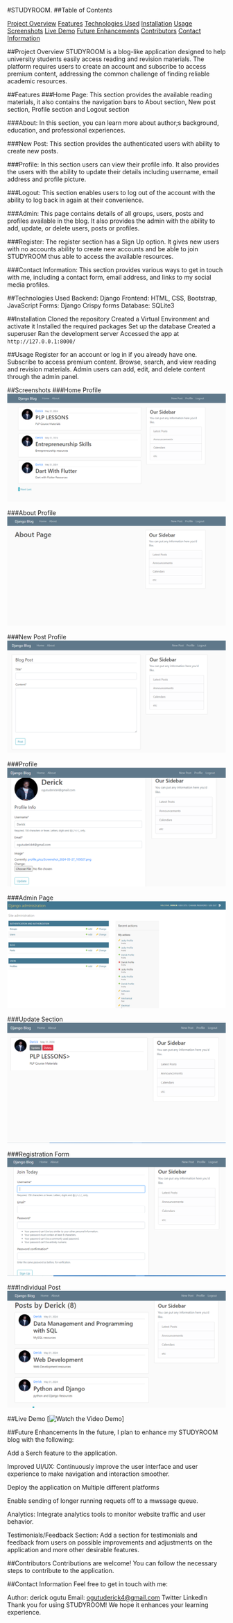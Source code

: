 #STUDYROOM.
##Table of Contents

[Project Overview](#project-overview)
[Features](#features)
[Technologies Used](#technologies-used)
[Installation](#installation)
[Usage](#usage)
[Screenshots](#screenshots)
[Live Demo](#live-demo)
[Future Enhancements](#future-enhancements)
[Contributors](#contributors)
[Contact Information](#contact-information)



##Project Overview
STUDYROOM is a blog-like application designed to help university students easily access reading and revision materials. The platform requires users to create an account and subscribe to access premium content, addressing the common challenge of finding reliable academic resources.

##Features
###Home Page: 
This section provides the available reading materials, it also contains the navigation bars to About section, New post section, Profile section and Logout section

###About: 
In this section, you can learn more about author;s background, education, and professional experiences.

###New Post: 
This section provides the authenticated users with ability to create new posts.

###Profile: 
In this section users can view their profile info. It also provides the users with the ability to update their details including username, email address and profile picture.

###Logout: 
This section enables users to log out of the account with the ability to log back in again at their convenience.

###Admin: 
This page contains details of all groups, users, posts and profiles available in the blog. It also provides the admin with the ability to add, update, or delete users, posts or profiles.

###Register: 
The register section has a Sign Up option. It gives new users with no accounts ability to create new accounts and be able to join STUDYROOM thus able to access the available resources.

###Contact Information: 
This section provides various ways to get in touch with me, including a contact form, email address, and links to my social media profiles.

##Technologies Used
Backend: Django
Frontend: HTML, CSS, Bootstrap, JavaScript
Forms: Django Crispy forms
Database: SQLite3

##Installation
Cloned the repository
Created a Virtual Environment and activate it
Installed the required packages
Set up the database
Created a superuser
Ran the development server
Accessed the app at `http://127.0.0.1:8000/`

##Usage
Register for an account or log in if you already have one.
Subscribe to access premium content.
Browse, search, and view reading and revision materials.
Admin users can add, edit, and delete content through the admin panel.


##Screenshots
###Home Profile
![Home Profile](screenshots/home%20profile.png)

###About Profile
![About Profile](screenshots/about%20profile.png)

###New Post Profile
![New Post Profile](screenshots/page%20for%20creating%20a%20new%20post.png)

###Profile
![Profile](screenshots/profile%20update%20section.png)

###Admin Page
![Admin Page](screenshots/admin%20section,%20entails%20groups,%20users,posts%20and%20profiles.png)

###Update Section
![Update Section](screenshots/post%20update%20and%20delete%20section.png)

###Registration Form
![Registartion Form](screenshots/section%20containing%20registration%20form%20and%20join%20option.png)

###Individual Post
![Individual Post](screenshots/section%20highligting%20posts%20made%20by%20an%20individual.png)

##Live Demo
[![Watch the Video Demo](https://www.loom.com/share/3f22e10d0897439faa822899f09feaf2?sid=cc2bfa3c-a27f-491c-9d72-d35a3b584948)]

##Future Enhancements
In the future, I plan to enhance my STUDYROOM blog with the following:

Add a Serch feature to the application.

Improved UI/UX: Continuously improve the user interface and user experience to make navigation and interaction smoother.

Deploy the application on Multiple different platforms

Enable sending of longer running requets off to a mwssage queue.

Analytics: Integrate analytics tools to monitor website traffic and user behavior.

Testimonials/Feedback Section: Add a section for testimonials and feedback from users on possible improvements and adjustments on the application and more other desirable features.


##Contributors
Contributions are welcome! You can follow the necessary steps to contribute to the application.


##Contact Information
Feel free to get in touch with me:

Author: derick ogutu
Email: ogutuderick4@gmail.com
Twitter
LinkedIn
Thank you for using STUDYROOM! We hope it enhances your learning experience.